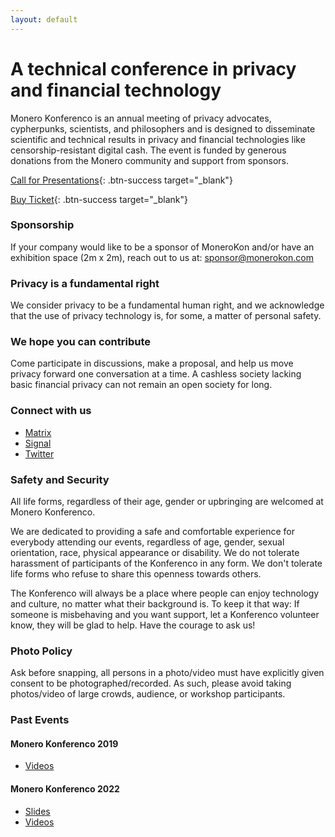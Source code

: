 ```yaml
---
layout: default
---
```


# A technical conference in privacy and financial technology
Monero Konferenco is an annual meeting of privacy advocates, cypherpunks, scientists, and philosophers and is designed to disseminate scientific and technical results in privacy and financial technologies like censorship-resistant digital cash. The event is funded by generous donations from the Monero community and support from sponsors.

[Call for Presentations](https://cfp.monerokon.com/2023/cfp){: .btn-success target="_blank"}

[Buy Ticket](https://shop.monerokon.com/monerokon/2023/){: .btn-success target="_blank"}

### Sponsorship

If your company would like to be a sponsor of MoneroKon and/or have an exhibition space (2m x 2m), reach out to us at: [sponsor@monerokon.com](mailto:sponsor@monerokon.com)

### Privacy is a fundamental right
We consider privacy to be a fundamental human right, and we acknowledge that the use of privacy technology is, for some, a matter of personal safety.

### We hope you can contribute
Come participate in discussions, make a proposal, and help us move privacy forward one conversation at a time. A cashless society lacking basic financial privacy can not remain an open society for long.

### Connect with us

*  [Matrix](https://matrix.to/#/#monero-events:monero.social)
*  [Signal](https://signal.group/#CjQKIIOaS7k70kHViXG3SaTmFgyQwt0q3vHLWnmOzV5uVpDYEhAB-VuyOgIVzrpsTLu1UOS8)
*  [Twitter](https://twitter.com/MoneroKon)

### Safety and Security

All life forms, regardless of their age, gender or upbringing are welcomed at Monero Konferenco.

We are dedicated to providing a safe and comfortable experience for everybody attending our events, regardless of age, gender, sexual orientation, race, physical appearance or disability. We do not tolerate harassment of participants of the Konferenco in any form. We don't tolerate life forms who refuse to share this openness towards others.

The Konferenco will always be a place where people can enjoy technology and culture, no matter what their background is. To keep it that way: If someone is misbehaving and you want support, let a Konferenco volunteer know, they will be glad to help. Have the courage to ask us!

### Photo Policy

Ask before snapping, all persons in a photo/video must have explicitly given consent to be photographed/recorded. As such, please avoid taking photos/video of large crowds, audience, or workshop participants.

### Past Events

#### Monero Konferenco 2019
*  [Videos](https://www.youtube.com/playlist?list=PLsSYUeVwrHBkJHJg_l2uDgbicDJ1PmAVW)

#### Monero Konferenco 2022
*  [Slides](https://github.com/MoneroKon/meta/blob/main/slides/2022/talks.md)
*  [Videos](https://www.youtube.com/playlist?list=PLsSYUeVwrHBndRQoQ-vLezzlHPLRDNzaw)
